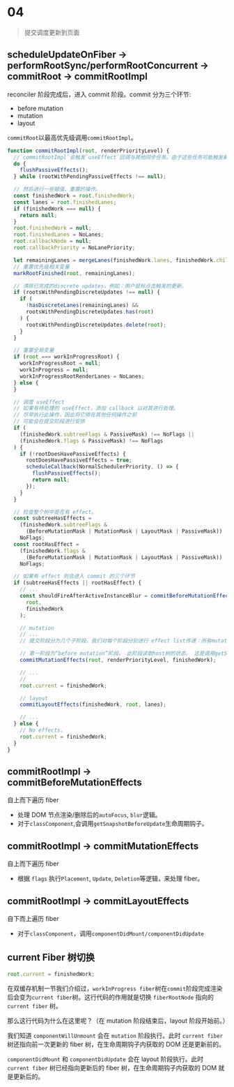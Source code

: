 # 04

> 提交调度更新到页面

## scheduleUpdateOnFiber -> performRootSync/performRootConcurrent -> commitRoot -> commitRootImpl

reconciler 阶段完成后，进入 commit 阶段。commit 分为三个环节:

- before mutation
- mutation
- layout

`commitRoot`以最高优先级调用`commitRootImpl`。

```js
function commitRootImpl(root, renderPriorityLevel) {
  //`commitRootImpl`会触发`useEffect`回调与其他同步任务。由于这些任务可能触发新的渲染，所以要一直遍历执行直到没有任务。
  do {
    flushPassiveEffects();
  } while (rootWithPendingPassiveEffects !== null);

  // 然后进行一些赋值、重置的操作。
  const finishedWork = root.finishedWork;
  const lanes = root.finishedLanes;
  if (finishedWork === null) {
    return null;
  }
  root.finishedWork = null;
  root.finishedLanes = NoLanes;
  root.callbackNode = null;
  root.callbackPriority = NoLanePriority;

  let remainingLanes = mergeLanes(finishedWork.lanes, finishedWork.childLanes);
  // 重置优先级相关变量
  markRootFinished(root, remainingLanes);

  // 清除已完成的discrete updates，例如：用户鼠标点击触发的更新。
  if (rootsWithPendingDiscreteUpdates !== null) {
    if (
      !hasDiscreteLanes(remainingLanes) &&
      rootsWithPendingDiscreteUpdates.has(root)
    ) {
      rootsWithPendingDiscreteUpdates.delete(root);
    }
  }

  // 重置全局变量
  if (root === workInProgressRoot) {
    workInProgressRoot = null;
    workInProgress = null;
    workInProgressRootRenderLanes = NoLanes;
  } else {
  }

  // 调度 useEffect
  // 如果有待处理的 useEffect，添加 callback 以对其进行处理。
  // 尽早执行此操作，因此将它排在其他任何操作之前
  // 可能会在提交阶段进行安排
  if (
    (finishedWork.subtreeFlags & PassiveMask) !== NoFlags ||
    (finishedWork.flags & PassiveMask) !== NoFlags
  ) {
    if (!rootDoesHavePassiveEffects) {
      rootDoesHavePassiveEffects = true;
      scheduleCallback(NormalSchedulerPriority, () => {
        flushPassiveEffects();
        return null;
      });
    }
  }

  // 检查整个树中是否有 effect。
  const subtreeHasEffects =
    (finishedWork.subtreeFlags &
      (BeforeMutationMask | MutationMask | LayoutMask | PassiveMask)) !==
    NoFlags;
  const rootHasEffect =
    (finishedWork.flags &
      (BeforeMutationMask | MutationMask | LayoutMask | PassiveMask)) !==
    NoFlags;

  // 如果有 effect 则会进入 commit 的三个环节
  if (subtreeHasEffects || rootHasEffect) {
    // ...
    const shouldFireAfterActiveInstanceBlur = commitBeforeMutationEffects(
      root,
      finishedWork
    );

    // mutation
    // ...
    // 提交阶段分为几个子阶段。我们对每个阶段分别进行 effect list传递：所有mutation都优先于所有layout，依此类推。

    // 第一阶段为“before mutation”阶段。 此阶段读取host树的状态。 这是调用getSnapshotBeforeUpdate的地方。
    commitMutationEffects(root, renderPriorityLevel, finishedWork);

    // ...
    //
    root.current = finishedWork;

    // layout
    commitLayoutEffects(finishedWork, root, lanes);

    // ...
  } else {
    // No effects.
    root.current = finishedWork;
  }
}
```

## commitRootImpl -> commitBeforeMutationEffects

自上而下遍历 fiber

- 处理 DOM 节点渲染/删除后的`autoFocus`, `blur`逻辑。
- 对于`classComponent`,会调用`getSnapshotBeforeUpdate`生命周期钩子。

## commitRootImpl -> commitMutationEffects

自上而下遍历 fiber

- 根据 `flags` 执行`Placement`, `Update`, `Deletion`等逻辑，来处理 fiber。

## commitRootImpl -> commitLayoutEffects

自下而上遍历 fiber

- 对于`classComponent`，调用`componentDidMount/componentDidUpdate`

## current Fiber 树切换

```js
root.current = finishedWork;
```

在双缓存机制一节我们介绍过，`workInProgress fiber`树在`commit`阶段完成渲染后会变为`current fiber`树。这行代码的作用就是切换 `fiberRootNode` 指向的 `current fiber` 树。

那么这行代码为什么在这里呢？（在 mutation 阶段结束后，layout 阶段开始前。）

我们知道 `componentWillUnmount` 会在 `mutation` 阶段执行。此时 `current fiber` 树还指向前一次更新的 fiber 树，在生命周期钩子内获取的 DOM 还是更新前的。

`componentDidMount` 和 `componentDidUpdate` 会在 layout 阶段执行。此时 `current fiber` 树已经指向更新后的 fiber 树，在生命周期钩子内获取的 DOM 就是更新后的。
